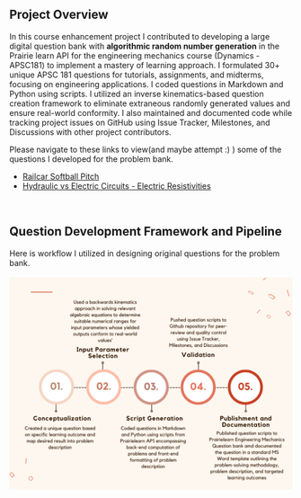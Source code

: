 ## Project Overview
In this course enhancement project I contributed to developing a large digital question bank with **algorithmic random number generation** in the Prairie learn API for the engineering mechanics course (Dynamics - APSC181) to implement a mastery of learning approach. I formulated 30+ unique APSC 181 questions for tutorials, assignments, and midterms, focusing on engineering applications. I coded questions in Markdown and Python using scripts. I utilized an inverse kinematics-based question creation framework to eliminate extraneous randomly generated values and ensure real-world conformity. I also maintained and documented code while tracking project issues on GitHub using Issue Tracker, Milestones, and Discussions with other project contributors.

Please navigate to these links to view(and maybe attempt :) ) some of the questions I developed for the problem bank.
- [Railcar Softball Pitch](https://ca.prairielearn.com/pl/course_instance/2405/instance_question/90437987/)
- [Hydraulic vs Electric Circuits - Electric Resistivities](https://github.com/abdammar09/Project-Portfolio/blob/main/PHYS%20121%20Laboratory%20Re-design%20Project/Hydraulic%20vs%20Electric%20Circuits-Electrical%20Resistivities/Investigating%20properties%20of%20hydraulic%20vs%20electric%20circuits-%20Electrical%20Resistivity.ipynb)

<br>

## Question Development Framework and Pipeline
Here is workflow I utilized in designing original questions for the problem bank.
<br>
<br>
<img title="a title" alt="Alt text" src="https://github.com/abdammar09/Project-Portfolio/blob/main/Engineering%20Mechanics%20Problem%20Bank/Neutral%20Flowchart%20Template%20(1).png">
